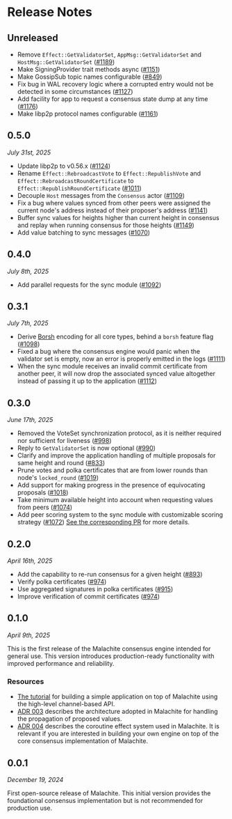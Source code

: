 # Release Notes

## Unreleased

- Remove `Effect::GetValidatorSet`, `AppMsg::GetValidatorSet` and `HostMsg::GetValidatorSet` ([#1189](https://github.com/circlefin/malachite/pull/1189))
- Make SigningProvider trait methods async ([#1151](https://github.com/informalsystems/malachite/issues/1151))
- Make GossipSub topic names configurable ([#849](https://github.com/informalsystems/malachite/issues/849))
- Fix bug in WAL recovery logic where a corrupted entry would not be detected in some circumstances ([#1127](https://github.com/informalsystems/malachite/pull/1127))
- Add facility for app to request a consensus state dump at any time ([#1176](https://github.com/informalsystems/malachite/pull/1176))
- Make libp2p protocol names configurable ([#1161](https://github.com/informalsystems/malachite/issues/1161))

## 0.5.0

*July 31st, 2025*

- Update libp2p to v0.56.x ([#1124](https://github.com/informalsystems/malachite/pull/1124))
- Rename `Effect::RebroadcastVote` to `Effect::RepublishVote` and `Effect::RebroadcastRoundCertificate` to `Effect::RepublishRoundCertificate` ([#1011](https://github.com/informalsystems/malachite/issues/1011))
- Decouple `Host` messages from the `Consensus` actor ([#1109](https://github.com/informalsystems/malachite/pull/1109))
- Fix a bug where values synced from other peers were assigned the current node's address instead of their proposer's address ([#1141](https://github.com/informalsystems/malachite/pull/1141))
- Buffer sync values for heights higher than current height in consensus and replay when running consensus for those heights ([#1149](https://github.com/informalsystems/malachite/pull/1149))
- Add value batching to sync messages ([#1070](https://github.com/informalsystems/malachite/issues/1070))

## 0.4.0

*July 8th, 2025*

- Add parallel requests for the sync module ([#1092](https://github.com/informalsystems/malachite/issues/1092))

## 0.3.1

*July 7th, 2025*

- Derive [Borsh](https://borsh.io) encoding for all core types, behind a `borsh` feature flag ([#1098](https://github.com/informalsystems/malachite/pull/1098))
- Fixed a bug where the consensus engine would panic when the validator set is empty, now an error is properly emitted in the logs ([#1111](https://github.com/informalsystems/malachite/pull/1111))
- When the sync module receives an invalid commit certificate from another peer, it will now drop the associated synced value altogether instead of passing it up to the application ([#1112](https://github.com/informalsystems/malachite/pull/1112))

## 0.3.0

*June 17th, 2025*

- Removed the VoteSet synchronization protocol, as it is neither required nor sufficient for liveness ([#998](https://github.com/informalsystems/malachite/issues/998))
- Reply to `GetValidatorSet` is now optional ([#990](https://github.com/informalsystems/malachite/issues/990))
- Clarify and improve the application handling of multiple proposals for same height and round ([#833](https://github.com/informalsystems/malachite/issues/833))
- Prune votes and polka certificates that are from lower rounds than node's `locked_round` ([#1019](https://github.com/informalsystems/malachite/issues/1019))
- Add support for making progress in the presence of equivocating proposals ([#1018](https://github.com/informalsystems/malachite/issues/1018))
- Take minimum available height into account when requesting values from peers ([#1074](https://github.com/informalsystems/malachite/issues/1074))
- Add peer scoring system to the sync module with customizable scoring strategy ([#1072](https://github.com/informalsystems/malachite/issues/1072))
  [See the corresponding PR](https://github.com/informalsystems/malachite/pull/1071) for more details.

## 0.2.0

*April 16th, 2025*

- Add the capability to re-run consensus for a given height ([#893](https://github.com/informalsystems/malachite/issues/893))
- Verify polka certificates ([#974](https://github.com/informalsystems/malachite/issues/974))
- Use aggregated signatures in polka certificates ([#915](https://github.com/informalsystems/malachite/issues/915))
- Improve verification of commit certificates ([#974](https://github.com/informalsystems/malachite/issues/974))

## 0.1.0

*April 9th, 2025*

This is the first release of the Malachite consensus engine intended for general use.
This version introduces production-ready functionality with improved performance and reliability.

### Resources

- [The tutorial][tutorial] for building a simple application on top of Malachite using the high-level channel-based API.
- [ADR 003][adr-003] describes the architecture adopted in Malachite for handling the propagation of proposed values.
- [ADR 004][adr-004] describes the coroutine effect system used in Malachite.
  It is relevant if you are interested in building your own engine on top of the core consensus implementation of Malachite.


[tutorial]: ./docs/tutorials/channels.md
[adr-003]: ./docs/architecture/adr-003-values-propagation.md
[adr-004]: ./docs/architecture/adr-004-coroutine-effect-system.md

## 0.0.1

*December 19, 2024*

First open-source release of Malachite.
This initial version provides the foundational consensus implementation but is not recommended for production use.
